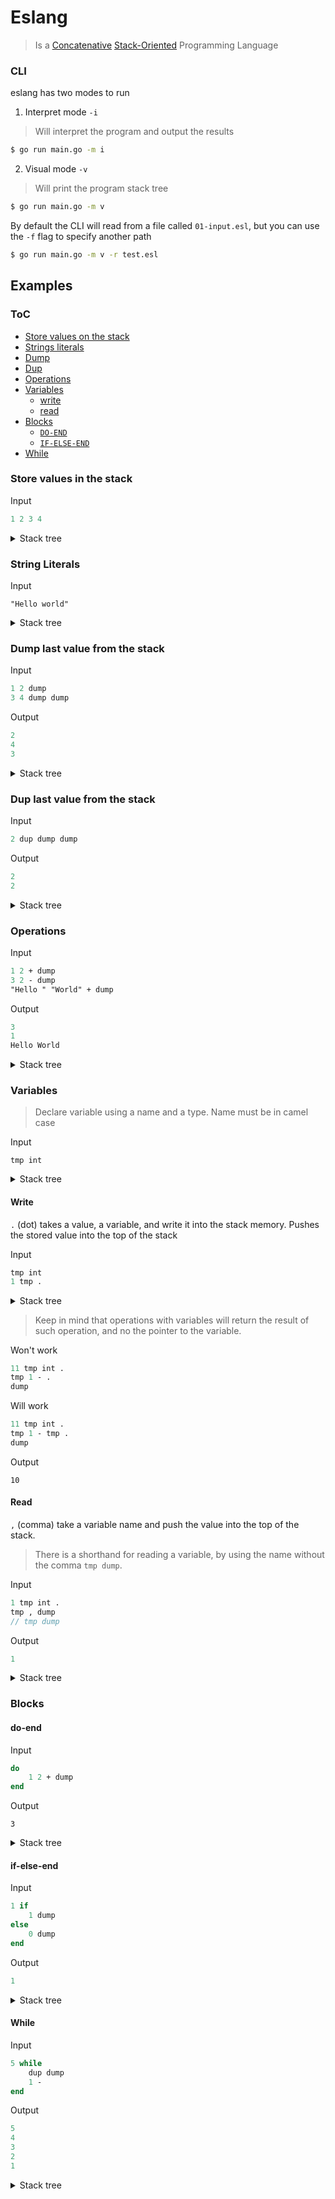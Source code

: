 # Eslang

> Is a [Concatenative](https://en.wikipedia.org/wiki/Concatenative_programming_language) [Stack-Oriented](https://en.wikipedia.org/wiki/Stack-oriented_programming) Programming Language

### CLI

eslang has two modes to run

1. Interpret mode `-i`

> Will interpret the program and output the results

```bash
$ go run main.go -m i
```

2. Visual mode `-v`

> Will print the program stack tree

```bash
$ go run main.go -m v
```

By default the CLI will read from a file called `01-input.esl`, but you can use the `-f` flag to specify another path

```bash
$ go run main.go -m v -r test.esl
```

## Examples

### ToC

+ [Store values on the stack](#push)
+ [Strings literals](#string-literals)
+ [Dump](#dump)
+ [Dup](#dup)
+ [Operations](#operations)
+ [Variables](#variables)
    - [write](#write)
    - [read](#read)
+ [Blocks](#blocks)
    - [`DO-END`](#do-end)
    - [`IF-ELSE-END`](#if-else-end)
+ [While](#While)

### Store values in the stack <a name="push" />

Input

```pascal
1 2 3 4
```

<details>
    <summary>Stack tree</summary>
  
```pascal
PUSH_INT 1 in line 1:1
PUSH_INT 2 in line 1:3
PUSH_INT 3 in line 1:5
PUSH_INT 4 in line 1:7
```
</details>

### String Literals <a name="string-literals" />

Input

```pascal
"Hello world"
```

<details>
  <summary>Stack tree</summary>
  
```pascal
PUSH_STR "Hello world" in line 0:1
```
</details>

### Dump last value from the stack <a name="dump" />

Input

```pascal
1 2 dump
3 4 dump dump
```

Output

```pascal
2
4
3
```

<details>
  <summary>Stack tree</summary>
  
```pascal
PUSH_INT 1 in line 1:1
PUSH_INT 2 in line 1:3
DUMP in line 1:5
PUSH_INT 3 in line 2:1
PUSH_INT 4 in line 2:3
DUMP in line 2:5
DUMP in line 2:5
```
</details>

### Dup last value from the stack <a name="dup" />

Input

```pascal
2 dup dump dump
```

Output

```pascal
2
2
```

<details>
  <summary>Stack tree</summary>
  
```pascal
PUSH_INT 2 in line 1:1
DUP in line 1:3
DUMP in line 1:7
DUMP in line 1:7
```
</details>

### Operations <a name="operations" />

Input

```pascal
1 2 + dump
3 2 - dump
"Hello " "World" + dump
```

Output

```pascal
3
1
Hello World
```

<details>
  <summary>Stack tree</summary>
  
```pascal
PUSH_INT 1 in line 1:1
PUSH_INT 2 in line 1:3
PLUS in line 1:5
DUMP in line 1:7
PUSH_INT 3 in line 2:1
PUSH_INT 2 in line 2:3
MINUS in line 2:5
DUMP in line 2:7
PUSH_STR Hello  in line 3:1
PUSH_STR World in line 3:10
PLUS in line 3:18
DUMP in line 3:20
```
</details>

### Variables <a name="variables" />

> Declare variable using a name and a type. Name must be in camel case

Input

```pascal
tmp int 
```

<details>
  <summary>Stack tree</summary>
  
```pascal
VAR in line 1:1
```
</details>


#### Write <a name="write" />

`.` (dot) takes a value, a variable, and write it into the stack memory. Pushes the stored value into the top of the stack

Input

```pascal
tmp int
1 tmp .
```

<details>
  <summary>Stack tree</summary>
  
```pascal
VAR in line 1:1
PUSH_INT 1 in line 2:1
VAR in line 2:3
VAR_WRITE in line 2:7
```
</details>

> Keep in mind that operations with variables will return the result of such operation, and no the pointer to the variable.

Won't work

```pascal
11 tmp int .
tmp 1 - .
dump
```

Will work

```pascal
11 tmp int .
tmp 1 - tmp .
dump
```

Output

```
10
```

#### Read <a name="read" />

`,` (comma) take a variable name and push the value into the top of the stack.
> There is a shorthand for reading a variable, by using the name without the comma `tmp dump`.

Input

```pascal
1 tmp int .
tmp , dump 
// tmp dump
```

Output

```pascal
1
```


<details>
  <summary>Stack tree</summary>
  
```pascal
PUSH_INT 1 in line 1:1
VAR in line 1:3
VAR_WRITE in line 1:11
VAR in line 2:1
VAR_READ in line 2:5
DUMP in line 2:7
```
</details>


### Blocks <a name="blocks" />


#### do-end <a name="do-end" />

Input

```pascal
do
    1 2 + dump
end
```

Output

```
3
```

<details>
  <summary>Stack tree</summary>
  
```pascal
DO in lines [1:1:3:1]
        PUSH_INT 1 in line 2:1
        PUSH_INT 2 in line 2:3
        PLUS in line 2:5
        DUMP in line 2:7
END in line 3:1
```
</details>

#### if-else-end <a name="if-else-end" />

Input

```pascal
1 if
    1 dump
else
    0 dump
end
```

Output

```pascal
1
```

<details>
  <summary>Stack tree</summary>
  
```pascal
PUSH_INT 1 in line 1:1
IF in lines [1:3:5:1]
        PUSH_INT 1 in line 2:1
        DUMP in line 2:3
ELSE in lines [1:3:5:1]
        PUSH_INT 0 in line 4:1
        DUMP in line 4:3
END in line 5:1
```
</details>

#### While <a name="while" />

Input

```pascal
5 while
    dup dump
    1 -
end
```

Output

```pascal
5
4
3
2
1
```

<details>
  <summary>Stack tree</summary>
  
```pascal
PUSH_INT 5 in line 1:1
WHILE in lines [1:3:4:1]
        DUP in line 2:5
        DUMP in line 2:9
        PUSH_INT 1 in line 3:5
        MINUS in line 3:7
END in line 4:1
```
</details>
